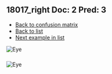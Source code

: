 ## 18017_right Doc: 2 Pred: 3
- [Back to confusion matrix](https://github.com/juliandewit/kaggle_retinopathy/blob/master/matrix.md)
- [Back to list](https://github.com/juliandewit/kaggle_retinopathy/blob/master/lists/23/list.md)
- [Next example in list](https://github.com/juliandewit/kaggle_retinopathy/blob/master/lists/23/18/18059_left.md)

![Eye](https://retinopaty.blob.core.windows.net/size1024/18017_right_2.jpeg)

### 

![Eye]()
